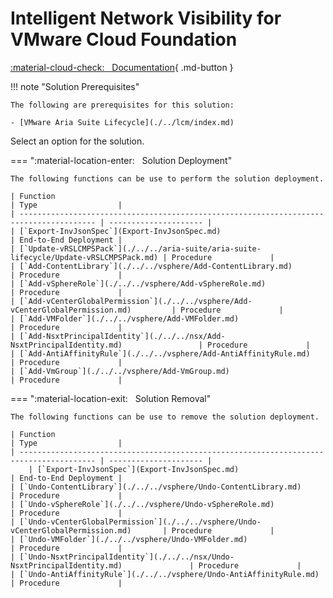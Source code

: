 # Intelligent Network Visibility for VMware Cloud Foundation

[:material-cloud-check: &nbsp; Documentation][solution]{ .md-button }

!!! note "Solution Prerequisites"

    The following are prerequisites for this solution:

    - [VMware Aria Suite Lifecycle](./../lcm/index.md)

Select an option for the solution.

=== ":material-location-enter: &nbsp; Solution Deployment"

    The following functions can be use to perform the solution deployment.

    | Function                                                                                | Type                  |
    | --------------------------------------------------------------------------------------- | --------------------- |
    | [`Export-InvJsonSpec`](Export-InvJsonSpec.md)                                           | End-to-End Deployment |
    | [`Update-vRSLCMPSPack`](./../../aria-suite/aria-suite-lifecycle/Update-vRSLCMPSPack.md) | Procedure             |
    | [`Add-ContentLibrary`](./../../vsphere/Add-ContentLibrary.md)                           | Procedure             |
    | [`Add-vSphereRole`](./../../vsphere/Add-vSphereRole.md)                                 | Procedure             |
    | [`Add-vCenterGlobalPermission`](./../../vsphere/Add-vCenterGlobalPermission.md)         | Procedure             |
    | [`Add-VMFolder`](./../../vsphere/Add-VMFolder.md)                                       | Procedure             |
    | [`Add-NsxtPrincipalIdentity`](./../../nsx/Add-NsxtPrincipalIdentity.md)                 | Procedure             |
    | [`Add-AntiAffinityRule`](./../../vsphere/Add-AntiAffinityRule.md)                       | Procedure             |
    | [`Add-VmGroup`](./../../vsphere/Add-VmGroup.md)                                         | Procedure             |

=== ":material-location-exit: &nbsp; Solution Removal"

    The following functions can be use to remove the solution deployment.

    | Function                                                                                | Type                  |
    | --------------------------------------------------------------------------------------- | --------------------- |
        | [`Export-InvJsonSpec`](Export-InvJsonSpec.md)                                       | End-to-End Deployment |
    | [`Undo-ContentLibrary`](./../../vsphere/Undo-ContentLibrary.md)                         | Procedure             |
    | [`Undo-vSphereRole`](./../../vsphere/Undo-vSphereRole.md)                               | Procedure             |
    | [`Undo-vCenterGlobalPermission`](./../../vsphere/Undo-vCenterGlobalPermission.md)       | Procedure             |
    | [`Undo-VMFolder`](./../../vsphere/Undo-VMFolder.md)                                     | Procedure             |
    | [`Undo-NsxtPrincipalIdentity`](./../../nsx/Undo-NsxtPrincipalIdentity.md)               | Procedure             |
    | [`Undo-AntiAffinityRule`](./../../vsphere/Undo-AntiAffinityRule.md)                     | Procedure             |

[solution]: https://docs.vmware.com/en/VMware-Cloud-Foundation/services/vcf-intelligent-network-visibility-v1/GUID-8E4C43CD-AFB2-48A6-B6F3-86BFBFE46C23.html
